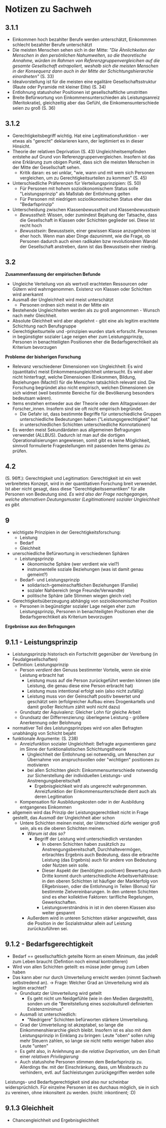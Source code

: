 # Notizen zu Sachweh

## 3.1.1

- Einkommen hoch bezahlter Berufe werden unterschätzt, Einkommmen schlecht bezahlter Berufe unterschätzt
- Die meisten Menschen sehen sich in der Mitte: *"Die Ähnlichkeiten der Menschen in den persönlichen Nahumwelten, so die theoretische Annahme, würden im Rahmen von Referenzgruppenvergleicihen auf die gesamte Gesellschaft extrapoliert, weshalb sich die meisten Menschen in der Konsequenz dann auch in der Mitte der Schichtungshierarchie einordneten"* (S. 33)
- Idealvorstellung ist für die meisten eine egalitäre Gesellschaftsstruktur (Raute oder Pyramide mit kleiner Elite) (S. 34)
- Entlohnung statushoher Positionen ist gesellschaftliche umstritten
- Breite Befürwortung von Einkommensunterschieden als Leistungsanreiz (Meritokratie), gleichzeitig aber das Gefühl, die Einkomensunterschiede seien zu groß (S. 36)

## 3.1.2

- Gerechtigkeitsbegriff wichtig. Hat eine Legitimationsfunktion - wer etwas als "gerecht" deklarieren kann, der legitimiert es in dieser Hinsicht.
- Theorie der relativen Deprivation (S. 43) Ungleichheitsempfinden entstehe auf Grund von Referenzgruppenvergleichen. Insofern ist das eine Erklärung zum obigen Punkt, dass sich die meisten Menschen in der Mitte der Gesellschaft sehen.
    + Kritik daran: es sei unklar, "wie, wann und mit wem sich Personen vergleichen, um zu Gerechtigkeitsurteilen zu kommen" (S. 45)
- Unterschiedliche Präferenzen für Verteilungsprinzipien: (S. 50)
    + Für Personen mit hohem sozioökonomischem Status solle "Leistungsprinzip" als Maßstab der Entlohnung gelten
    + Für Personen mit niedrigem sozioökonomischen Status eher das "Bedarfsprinzip"
- Unterscheidung zwischen Klassen*bewusstheit* und Klassen*bewusstsein*
    + *Bewusstheit*: Wissen, oder zumindest Bejahung der Tatsache, dass die Gesellschaft in Klassen oder Schichten geglieder sei. Diese ist recht hoch
    + *Bewusstsein*: Bewusstsein, einer gewissen Klasse anzugehören ist eher hoch. Wenn man aber Dinge dazunimmt, wie die Frage, ob Personen dadurch auch einen radikalen bzw revolutionären Wandel der Gesellschaft anstreben, dann ist das Bewusstsein eher niedrig.

## 3.2

**Zusammenfassung der empirischen Befunde**

- Ungleiche Verteilung von als wertvoll erachteten Ressourcen oder Gütern wird wahrngenommen. Existenz von Klassen oder Schichten wird anerkannt
- Ausmaß der Ungleichheit wird meist unterschätzt
    + Personen ordnen sich meist in der Mitte ein
- Bestehende Ungleichheiten werden als zu groß angenommen - Wunsch nach mehr Gleichheit.
- Absolute Gleichheit wird aber abgelehnt - gibt eine als legitim erachtete Schichtung nach Berufsgruppe
- Gerechtigkeitsurteile und -prinzipien wurden stark erforscht. Personen in begünstigter sozialer Lage neigen eher zum Leistungsprinzip, Personen in benachteiligten Positionen eher die Bedarfsgerechtikeit als Kriterium bevorzugen


**Probleme der bisherigen Forschung**

- Relevanz verschiedener Dimensionen von Ungleichheit: Es wird (quantitativ) meist Einkommensungleichheit untersucht. Es wird aber nicht hinterfragt, welche Dimensionen (Einkommen, Bildung, Beziehungen (Macht)) für die Menschen tatsächlich relevant sind. Die Forschung begründet also nicht empirisch, welchen Dimensionen sie sich widmet (weil bestimmte Bereiche für die Bevölkerung besonders bedeutsam wären).
- Items enstehen entweder aus der Theorie oder dem Alltagswissen der Forscher_innen. Insofern sind sie oft nicht empirisch begründet.
    + Die Gefahr ist, dass bestimmte Begriffe für unterschiedliche Gruppen unterschiedliche Bedeutungen haben ("Leistungsgerechtigkeit" hat in unterschiedlichen Schichten unterschiedliche Konnotationen)
- Es werden meist Sekundärdaten aus allgemeinen Befragungen verwendet (ALLBUS). Dadurch ist man auf die dortigen Operationalisierungen angewiesen, somit gibt es keine Möglichkeit, sinnvoll formulierte Fragestellungen mit passenden Items genau zu prüfen.

## 4.2

(S. 96ff.): Gerechtigkeit und Legitimation: Gerechtigkeit ist ein weit verbreitetes Konzept, wird in der quantitativen Forschung breit verwendet. Ist aber nicht gesagt, dass diese "Gerechtigkeitssemantiken" für alle Personen von Bedeutung sind. *Es wird also der Frage nachgegangen, welche alternativen Deutungsmuster (Legitimationen) sozialer Ungleichheit es gibt.*

## 9

- wichtigste Prinzipien in der Gerechtigkeitsforschung:
    + Leistung
    + Bedarf
    + Gleichheit
- unerschiedliche Befürwortung in verschiedenen Sphären
    + Leistungsprinzip
        * ökonomische Sphäre (wer verdient wie viel?)
        * instrumentelle soziale Beziehungen (was ist damit genau gemeint?)
    + Bedarf- und Leistungsprinzip
        * solidarisch-gemeinschaftlichen Beziehungen (Familie)
        * sozialer Nahbereich (enge Freunde/Verwandte)
        * politische Sphäre (alle Stimmen wiegen gleich viel)
- Gerechtigkeitsüberzeugung abhängig von sozioökonomischer Position
    + Personen in begünstigter sozialer Lage neigen eher zum Leistungsprinzip, Personen in benachteiligten Positionen eher die Bedarfsgerechtikeit als Kriterium bevorzugen


**Ergebnisse aus den Befragungen**

## 9.1.1 - Leistungsprinzip

- Leistungsprinzip historisch ein Fortschritt gegenüber der Vererbung (in Feudalgesellschaften)
- Definition: Leistungsprinzip
    + Person *verdient* den Genuss bestimmter Vorteile, wenn sie einie Leistung erbracht hat
        * Leistung muss auf die Person zurückgeführt werden können (die Leistung, die genau diese eine Person erbracht hat)
        * Leistung muss intentional erfolgt sein (also nicht zufällig)
        * Leistung muss von der Geinschaft positiv bewertet und geschätzt sein (erfolgreicher Aufbau eines Drogenkartells und damit großer Reichtum zählt wohl nicht dazu)
    + Grundsatz der Äquivalenz: Gleicher Lohn für gleiche Arbeit
    + Grundsatz der Differrenzierung: überlegene Leistung - größere Anerkennung oder Belohnung
- normativer Teil des Leistungsprinzipes wird von allen Befragten unabhängig von Schicht bejaht
- funktionale Argumente: (S. 238)
    + Anreizfunktion sozialer Ungleichheit: Befragte argumentieren ganz im Sinne der funktionalistischen Schichtungstheorie
        * Ungleichheit der Entlohnung sei notwendig, um Menschen zur Übernahme von anspruchsvollen oder "wichtigen" positionen zu motivieren
        * bei allen Schichten gleich: Einkommensunterschiede notwendig zur Sicherstellung der individuellen Leistungs- und Anstrengungsbereitschaft
            - Ergebnisgleichkeit wird als ungerecht wahrgenommen. Anreizfunktion der Einkommensunterschiede dient auch als deren Legitimation
    + Kompensation für Ausbildungskosten oder in der Ausbildung entgangenes Einkommen
- allgemein wird das Prinzip der Leistungsgerechtikeit nicht in Frage gestellt, das *Ausmaß* der Ungleichheit aber schon
    + Untere Schichten meinen meist, der Unterschied dürfe weniger groß sein, als es die oberen Schichten meinen.
        * *Warum ist das so?*
            - Begriff der Leistung wird unterschiedlich verstanden
                + In oberen Schichten haben zusätzlich zu Anstrengungsbereitschaft, Durchhaltevermögen, erbrachtes Ergebnis auch Bedeutung, dass die erbrachte Leistung (das Ergebnis) auch für andere von Bedeutung oder Nutzen sein solle.
                + Dieser Aspekt der (benötigten positiven) Bewertung durch Dritte kommt durch unterschiedliche Arbeitsverhältnisse: in den oberen Schichten ist häufiger der Markterfolg von ERgebnissen, odier die Entlohnung in Teilen (Bonus) für bestimmte Zielvereinbarungen. In den unteren Schichten sind es eher kollektive Faktoren: tarifliche Regelungen, Gewerkschaften.
                + Leistungsverstnändnis in ist in den oberen Klassen also weiter gespannt
        * Außerdem wird in unteren Schichten stärker angezweifelt, dass die Position in der Sozialstruktur allein auf Leistung zurückzuführen sei.

## 9.1.2 - Bedarfsgerechtigkeit

- Bedarf == gesellschaftlich geteilte Norm an einem Minimum, das jedeR zum Leben braucht (Defintion noch einmal kontrollieren)
- Wird von allen Schichten geteilt: es müsse jeder genug zum Leben haben
- Das kann aber nur durch Umverteilung erreicht werden (nimmt Sachweh selbstredend an). -> Frage: Welcher Grad an Umverteilung wird als legitim erachtet? 
    + Grundsatz der Umverteilung wird geteilt
        * Es geht nicht um Neidgefühle (wie in den Medien dargestellt), sonden um die "Bereitstellung eines soziokulturell definierten Existenzminimus"
    + Ausmaß ist unterschiedlich:
        * "Niedrigere" Schichten befürworten stärkere Umverteilung.
    + Grad der Umverteilung ist akzeptabel, so lange die Einkommenshierarchie gleich bleibt. Insofern ist es also mit dem Leistungsprinzip in Einklang zu bringen: Leute "oben" sollen ruhig mehr Steuern zahlen, so lange sie nicht netto weniger haben also Leute "unten"
    + Es geht also, in Anlehnung an die *relative Deprivation*, um den Erhalt einer *relativen Privilegierung*
    + Auch statushohe Personen stimmen dem Bedarfsprinzip zu. Allerdings tlw. mit der Einschränkung, dass, um Missbrauch zu verhindern, evtl. auf Sachleistungen zurückgegriffen werden solle

Leistungs- und Bedarfsgerechtigkeit sind also nur scheinbar widersprüchlich. Für einzelne Personen ist es durchaus möglich, sie in sich zu vereinen, ohne inkonsitent zu werden. (nicht: inkontinent; :D)

## 9.1.3 Gleichheit

- Chancengleichheit und Ergebnisgleichheit







